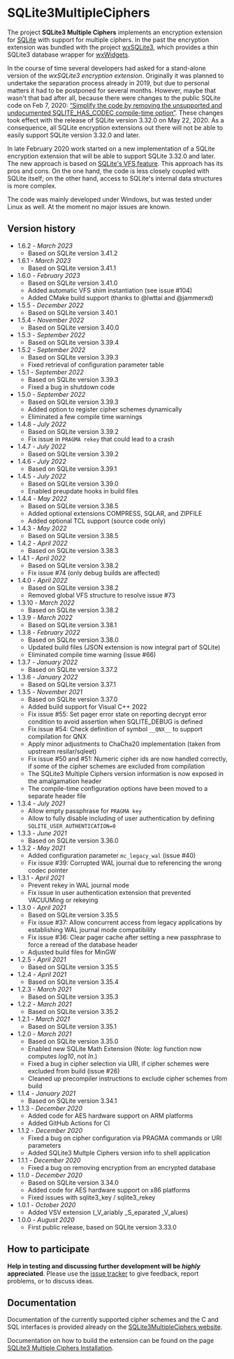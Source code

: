 # SQLite3MultipleCiphers

The project **SQLite3 Multiple Ciphers** implements an encryption extension for [SQLite](https://www.sqlite.org) with support for multiple ciphers. In the past the encryption extension was bundled with the project [wxSQLite3](https://github.com/utelle/wxsqlite3), which provides a thin SQLite3 database wrapper for [wxWidgets](https://www.wxwidgets.org/).

In the course of time several developers had asked for a stand-alone version of the _wxSQLite3 encryption extension_. Originally it was planned to undertake the separation process already in 2019, but due to personal matters it had to be postponed for several months. However, maybe that wasn't that bad after all, because there were changes to the public SQLite code on Feb 7, 2020: [“Simplify the code by removing the unsupported and undocumented SQLITE_HAS_CODEC compile-time option”](https://www.sqlite.org/src/timeline?c=5a877221ce90e752). These changes took effect with the release of SQLite version 3.32.0 on May 22, 2020. As a consequence, all SQLite encryption extensions out there will not be able to easily support SQLite version 3.32.0 and later.

In late February 2020 work started on a new implementation of a SQLite encryption extension that will be able to support SQLite 3.32.0 and later. The new approach is based on [SQLite's VFS feature](https://www.sqlite.org/vfs.html). This approach has its pros and cons. On the one hand, the code is less closely coupled with SQLite itself; on the other hand, access to SQLite's internal data structures is more complex.

The code was mainly developed under Windows, but was tested under Linux as well. At the moment no major issues are known.

## Version history

* 1.6.2 - *March 2023*
  - Based on SQLite version 3.41.2
* 1.6.1 - *March 2023*
  - Based on SQLite version 3.41.1
* 1.6.0 - *February 2023*
  - Based on SQLite version 3.41.0
  - Added automatic VFS shim instantiation (see issue #104)
  - Added CMake build support (thanks to @lwttai and @jammerxd)
* 1.5.5 - *December 2022*
  - Based on SQLite version 3.40.1
* 1.5.4 - *November 2022*
  - Based on SQLite version 3.40.0
* 1.5.3 - *September 2022*
  - Based on SQLite version 3.39.4
* 1.5.2 - *September 2022*
  - Based on SQLite version 3.39.3
  - Fixed retrieval of configuration parameter table
* 1.5.1 - *September 2022*
  - Based on SQLite version 3.39.3
  - Fixed a bug in shutdown code
* 1.5.0 - *September 2022*
  - Based on SQLite version 3.39.3
  - Added option to register cipher schemes dynamically
  - Eliminated a few compile time warnings
* 1.4.8 - *July 2022*
  - Based on SQLite version 3.39.2
  - Fix issue in `PRAGMA rekey` that could lead to a crash
* 1.4.7 - *July 2022*
  - Based on SQLite version 3.39.2
* 1.4.6 - *July 2022*
  - Based on SQLite version 3.39.1
* 1.4.5 - *July 2022*
  - Based on SQLite version 3.39.0
  - Enabled preupdate hooks in build files
* 1.4.4 - *May 2022*
  - Based on SQLite version 3.38.5
  - Added optional extensions COMPRESS, SQLAR, and ZIPFILE
  - Added optional TCL support (source code only)
* 1.4.3 - *May 2022*
  - Based on SQLite version 3.38.5
* 1.4.2 - *April 2022*
  - Based on SQLite version 3.38.3
* 1.4.1 - *April 2022*
  - Based on SQLite version 3.38.2
  - Fix issue #74 (only debug builds are affected)
* 1.4.0 - *April 2022*
  - Based on SQLite version 3.38.2
  - Removed global VFS structure to resolve issue #73
* 1.3.10 - *March 2022*
  - Based on SQLite version 3.38.2
* 1.3.9 - *March 2022*
  - Based on SQLite version 3.38.1
* 1.3.8 - *February 2022*
  - Based on SQLite version 3.38.0
  - Updated build files (JSON extension is now integral part of SQLite)
  - Eliminated compile time warning (issue #66)
* 1.3.7 - *January 2022*
  - Based on SQLite version 3.37.2
* 1.3.6 - *January 2022*
  - Based on SQLite version 3.37.1
* 1.3.5 - *November 2021*
  - Based on SQLite version 3.37.0
  - Added build support for Visual C++ 2022
  - Fix issue #55: Set pager error state on reporting decrypt error condition to avoid assertion when SQLITE_DEBUG is defined
  - Fix issue #54: Check definition of symbol `__QNX__` to support compilation for QNX
  - Apply minor adjustments to ChaCha20 implementation (taken from upstream resilar/sqleet)
  - Fix issue #50 and #51: Numeric cipher ids are now handled correctly, if some of the cipher schemes are excluded from compilation
  - The SQLite3 Multiple Ciphers version information is now exposed in the amalgamation header
  - The compile-time configuration options have been moved to a separate header file
* 1.3.4 - *July 2021*
  - Allow empty passphrase for `PRAGMA key`
  - Allow to fully disable including of user authentication by defining `SQLITE_USER_AUTHENTICATION=0`
* 1.3.3 - *June 2021*
  - Based on SQLite version 3.36.0
* 1.3.2 - *May 2021*
  - Added configuration parameter `mc_legacy_wal` (issue #40)
  - Fix issue #39: Corrupted WAL journal due to referencing the wrong codec pointer
* 1.3.1 - *April 2021*
  - Prevent rekey in WAL journal mode
  - Fix issue in user authentication extension that prevented VACUUMing or rekeying
* 1.3.0 - *April 2021*
  - Based on SQLite version 3.35.5
  - Fix issue #37: Allow concurrent access from legacy applications by establishing WAL journal mode compatibility
  - Fix issue #36: Clear pager cache after setting a new passphrase to force a reread of the database header
  - Adjusted build files for MinGW
* 1.2.5 - *April 2021*
  - Based on SQLite version 3.35.5
* 1.2.4 - *April 2021*
  - Based on SQLite version 3.35.4
* 1.2.3 - *March 2021*
  - Based on SQLite version 3.35.3
* 1.2.2 - *March 2021*
  - Based on SQLite version 3.35.2
* 1.2.1 - *March 2021*
  - Based on SQLite version 3.35.1
* 1.2.0 - *March 2021*
  - Based on SQLite version 3.35.0
  - Enabled new SQLite Math Extension (Note: _log_ function now computes _log10_, not _ln_.)
  - Fixed a bug in cipher selection via URI, if cipher schemes were excluded from build (issue #26)
  - Cleaned up precompiler instructions to exclude cipher schemes from build
* 1.1.4 - *January 2021*
  - Based on SQLite version 3.34.1
* 1.1.3 - *December 2020*
  - Added code for AES hardware support on ARM platforms
  - Added GitHub Actions for CI
* 1.1.2 - *December 2020*
  - Fixed a bug on cipher configuration via PRAGMA commands or URI parameters
  - Added SQLite3 Multple Ciphers version info to shell application
* 1.1.1 - *December 2020*
  - Fixed a bug on removing encryption from an encrypted database
* 1.1.0 - *December 2020*
  - Based on SQLite version 3.34.0
  - Added code for AES hardware support on x86 platforms
  - Fixed issues with sqlite3_key / sqlite3_rekey
* 1.0.1 - *October 2020*
  - Added VSV extension (_V_ariably _S_eparated _V_alues)
* 1.0.0 - *August 2020*
  - First public release, based on SQLite version 3.33.0

## How to participate

**Help in testing and discussing further development will be _highly_ appreciated**. Please use the [issue tracker](https://github.com/utelle/SQLite3MultipleCiphers/issues) to give feedback, report problems, or to discuss ideas.

## Documentation

Documentation of the currently supported cipher schemes and the C and SQL interfaces is provided already on the [SQLite3MultipleCiphers website](https://utelle.github.io/SQLite3MultipleCiphers/).

Documentation on how to build the extension can be found on the page [SQLite3 Multiple Ciphers Installation](https://utelle.github.io/SQLite3MultipleCiphers/docs/installation/install_overview/).
